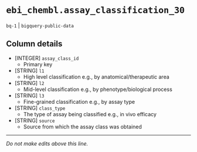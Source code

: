 # `ebi_chembl.assay_classification_30`
`bq-1` | `bigquery-public-data`

## Column details
* [INTEGER]   `assay_class_id`
  - Primary key
* [STRING]    `l1`
  -  High level classification e.g., by anatomical/therapeutic area
* [STRING]    `l2`
  -  Mid-level classification e.g., by phenotype/biological process
* [STRING]    `l3`
  - Fine-grained classification e.g., by assay type
* [STRING]    `class_type`
  - The type of assay being classified e.g., in vivo efficacy
* [STRING]    `source`
  - Source from which the assay class was obtained

-------------------------------------------------------------------------------
*Do not make edits above this line.*
